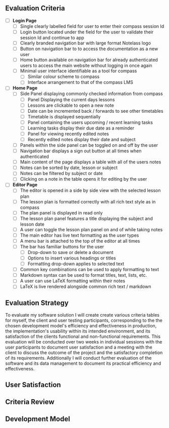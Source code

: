 ## Evaluation Criteria
- [ ] **Login Page**
	- [ ] Single clearly labelled field for user to enter their compass session Id
	- [ ] Login button located under the field for the user to validate their session Id and continue to app
	- [ ] Clearly branded navigation bar with large format Notelass logo
	- [ ] Button on navigation bar to to access the documentation as a new user
	- [ ] Home button available on navigation bar for already authenticated users to access the main website without logging in once again
	- [ ] Minimal user interface identifiable as a tool for compass
		- [ ] Similar colour scheme to compass
		- [ ] Interface arrangement to that of the compass LMS
- [ ] **Home Page**
	- [ ] Side Panel displaying commonly checked information from compass
		- [ ] Panel Displaying the current days lessons 
		- [ ] Lessons are clickable to open a new note
		- [ ] Date can be incremented back / forwards to see other timetables
		- [ ] Timetable is displayed sequentially
		- [ ] Panel containing the users upcoming / recent learning tasks
		- [ ] Learning tasks display their due date as a reminder
		- [ ] Panel for viewing recently edited notes
		- [ ] Recently edited notes display their date and subject
	- [ ] Panels within the side panel can be toggled on and off by the user
	- [ ] Navigation bar displays a sign out button at all times when authenticated
	- [ ] Main content of the page displays a table with all of the users notes
	- [ ] Notes can be sorted by date, lesson or subject
	- [ ] Notes can be filtered by subject or date
	- [ ] Clicking on a note in the table opens it for editing by the user
- [ ] **Editor Page**
	- [ ] The editor is opened in a side by side view with the selected lesson plan
	- [ ] The lesson plan is formatted correctly with all rich text style as in compass
	- [ ] The plan panel is displayed in read only
	- [ ] The lesson plan panel features a title displaying the subject and lesson date
	- [ ] A user can toggle the lesson plan panel on and of while taking notes
	- [ ] The main editor has live text formatting as the user types
	- [ ] A menu bar is attached to the top of the editor at all times
	- [ ] The bar has familiar buttons for the user
		- [ ] Drop-down to save or delete a document
		- [ ] Options to insert various headings or titles
		- [ ] Formatting drop-down applies to selected text
	- [ ] Common key combinations can be used to apply formatting to text
	- [ ] Markdown syntax can be used to format titles, text, lists, etc.
	- [ ] A user can use LaTeX formatting within their notes
	- [ ] LaTeX is live rendered alongside common rich text / markdown
## Evaluation Strategy
To evaluate my software solution I will create create various criteria tables for myself, the client and user testing participants, corresponding to the the chosen development model's efficiency and effectiveness in production, the implementation's usability within its intended environment, and its satisfaction of the clients functional and non-functional requirements. This evaluation will be conducted over two weeks in individual sessions with the user participants to document user satisfaction and a meeting with the client to discuss the outcome of the project and the satisfactory completion of its requirements. Additionally I will conduct further evaluation of the software and its data management to document its practical efficiency and effectiveness.
## User Satisfaction
## Criteria Review
## Development Model
## 
